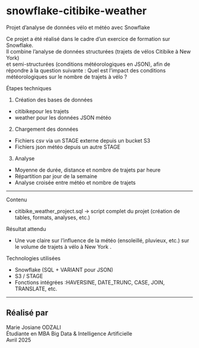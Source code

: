 # snowflake-citibike-weather
Projet d’analyse de données vélo et météo avec Snowflake
 

Ce projet a été réalisé dans le cadre d’un exercice de formation sur Snowflake.  
Il combine l’analyse de données structurées (trajets de vélos Citibike à New York)  
et semi-structurées (conditions météorologiques en JSON),  afin de répondre à la question suivante : Quel est l’impact des conditions météorologiques sur le nombre de trajets à vélo ?

Étapes techniques

1. Création des bases de données

- citibikepour les trajets
- weather pour les données JSON météo

2. Chargement des données

- Fichiers csv via un STAGE externe depuis un bucket S3
- Fichiers json météo depuis un autre STAGE

 3. Analyse

- Moyenne de durée, distance et nombre de trajets par heure
- Répartition par jour de la semaine 
- Analyse croisée entre météo et nombre de trajets

---

Contenu

- citibike_weather_project.sql → script complet du projet (création de tables, formats, analyses, etc.)


Résultat attendu

- Une vue claire sur l’influence de la météo (ensoleillé, pluvieux, etc.) sur le volume de trajets à vélo à New York .


Technologies utilisées

- Snowflake (SQL + VARIANT pour JSON)
- S3 / STAGE
- Fonctions intégrées :HAVERSINE, DATE_TRUNC, CASE, JOIN, TRANSLATE, etc.

---

## Réalisé par

Marie Josiane ODZALI  
Étudiante en MBA Big Data & Intelligence Artificielle  
Avril 2025

